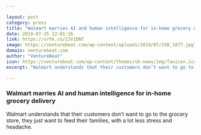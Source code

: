 ```yaml
---

layout: post
category: press
title: "Walmart marries AI and human intelligence for in-home grocery delivery"
date: 2019-07-25 22:01:26
link: https://vrhk.co/2JV1DNT
image: https://venturebeat.com/wp-content/uploads/2019/07/2VB_1877.jpg?w=1200&strip=all
domain: venturebeat.com
author: "VentureBeat"
icon: https://venturebeat.com/wp-content/themes/vb-news/img/favicon.ico
excerpt: "Walmart understands that their customers don’t want to go to the grocery store, they just want to feed their families, with a lot less stress and headache."

---
```


### Walmart marries AI and human intelligence for in-home grocery delivery

Walmart understands that their customers don’t want to go to the grocery store, they just want to feed their families, with a lot less stress and headache.